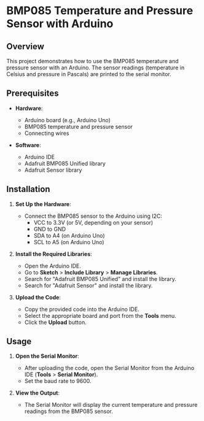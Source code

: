 
# BMP085 Temperature and Pressure Sensor with Arduino

## Overview

This project demonstrates how to use the BMP085 temperature and pressure sensor with an Arduino. The sensor readings (temperature in Celsius and pressure in Pascals) are printed to the serial monitor.

## Prerequisites

- **Hardware**:
  - Arduino board (e.g., Arduino Uno)
  - BMP085 temperature and pressure sensor
  - Connecting wires

- **Software**:
  - Arduino IDE
  - Adafruit BMP085 Unified library
  - Adafruit Sensor library

## Installation

1. **Set Up the Hardware**:
    - Connect the BMP085 sensor to the Arduino using I2C:
      - VCC to 3.3V (or 5V, depending on your sensor)
      - GND to GND
      - SDA to A4 (on Arduino Uno)
      - SCL to A5 (on Arduino Uno)

2. **Install the Required Libraries**:
    - Open the Arduino IDE.
    - Go to **Sketch** > **Include Library** > **Manage Libraries**.
    - Search for "Adafruit BMP085 Unified" and install the library.
    - Search for "Adafruit Sensor" and install the library.

3. **Upload the Code**:
    - Copy the provided code into the Arduino IDE.
    - Select the appropriate board and port from the **Tools** menu.
    - Click the **Upload** button.

## Usage

1. **Open the Serial Monitor**:
    - After uploading the code, open the Serial Monitor from the Arduino IDE (**Tools** > **Serial Monitor**).
    - Set the baud rate to 9600.

2. **View the Output**:
    - The Serial Monitor will display the current temperature and pressure readings from the BMP085 sensor.

